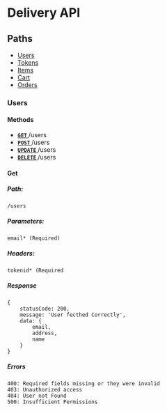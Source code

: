 # Delivery API

## Paths

* [Users](#users)
* [Tokens](#tokens)
* [Items](#items)
* [Cart](#cart)
* [Orders](#orders)

### Users
#### Methods
- **[<code>GET</code> ](#get)** /users
- **[<code>POST</code> ](post)** /users
- **[<code>UPDATE</code> ](update)** /users
- **[<code>DELETE</code> ](delete)** /users

#### Get      
##### Path:
    /users
##### Parameters:
    email* (Required)
##### Headers:
    tokenid* (Required
##### Response
    {   
        statusCode: 200,
        message: 'User fecthed Correctly',
        data: {
            email,
            address,
            name
        }
    }
##### Errors
    400: Required fields missing or they were invalid
    403: Unauthorized access
    404: User not Found
    500: Insufficient Permissions

